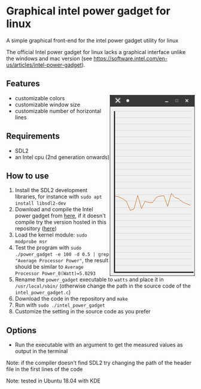 # Graphical intel power gadget for linux
A simple graphical front-end for the intel power gadget utility for linux

The official Intel power gadget for linux lacks a graphical interface unlike the windows and mac version (see <https://software.intel.com/en-us/articles/intel-power-gadget>).

## Features

<img align="right" width="227" height="482" src="https://raw.githubusercontent.com/lorenzoiuri/Graphical-intel-power-gadget-for-linux/master/res/linux1.png">

* customizable colors
* customizable window size
* customizable number of horizontal lines

<!--
<img align="left" width="302" height="632" src="https://raw.githubusercontent.com/lorenzoiuri/Graphical-intel-power-gadget-for-linux/master/res/linux2.png">
-->


## Requirements
* SDL2
* an Intel cpu (2nd generation onwards)

## How to use
1. Install the SDL2 development libraries, for instance with `sudo apt install libsdl2-dev`
2. Download and compile the Intel power gadget from [here](https://software.intel.com/en-us/articles/intel-power-gadget-20), if it doesn't compile try the version hosted in this repository ([here](https://github.com/lorenzoiuri/Graphical-intel-power-gadget-for-linux/raw/master/intel_own_gadget.tar.gz))
3. Load the kernel module: `sudo modprobe msr`
4. Test the program with `sudo ./power_gadget -e 100 -d 0.5 | grep "Average Processor Power"`, the result should be similar to `Average Processor Power_0(Watt)=5.0293`
5. Rename the `power_gadget` executable to `watts` and place it in `/usr/local/sbin/` (otherwise change the path in the source code of the `intel_power_gadget.c`)
6. Download the code in the repository and `make`
7. Run with `sudo ./intel_power_gadget`
8. Customize the setting in the source code as you prefer

## Options
* Run the executable with an argument to get the measured values as output in the terminal

Note: if the compiler doesn't find SDL2 try changing the path of the header file in the first lines of the code

Note: tested in Ubuntu 18.04 with KDE
